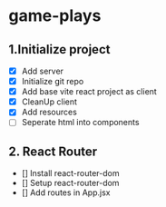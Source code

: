 # game-plays

## 1.Initialize project
- [X] Add server
- [X] Initialize git repo
- [X] Add base vite react project as client
- [X] CleanUp client
- [X] Add resources
- [ ] Seperate html into components
## 2. React Router
- [] Install react-router-dom
- [] Setup react-router-dom
- [] Add routes in App.jsx

